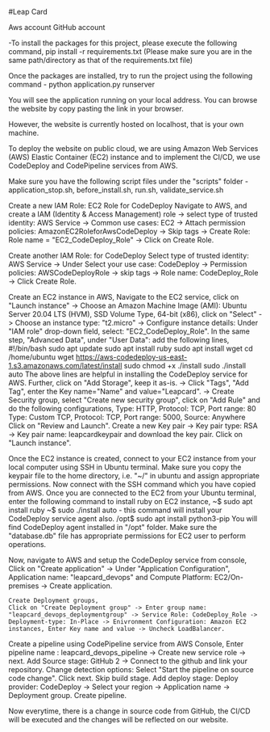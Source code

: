 #Leap Card

Aws account
GitHub account

-To install the packages for this project, please execute the following command,
    pip install -r requirements.txt (Please make sure you are in the same path/directory as that of the requirements.txt file)

Once the packages are installed, try to run the project using the following command -
    python application.py runserver

You will see the application running on your local address. You can browse the website by copy pasting the link in your browser.

However, the website is currently hosted on localhost, that is your own machine.

To deploy the website on public cloud, we are using Amazon Web Services (AWS) Elastic Container (EC2) instance and to implement the CI/CD, we use CodeDeploy and CodePipeline services from AWS.

Make sure you have the following script files under the "scripts" folder - application_stop.sh, before_install.sh, run.sh, validate_service.sh

Create a new IAM Role: EC2 Role for CodeDeploy
    Navigate to AWS, and create a IAM (Identity & Access Management) role -> select type of trusted identity: AWS Service -> Common use cases: EC2 -> Attach permission policies: AmazonEC2RoleforAwsCodeDeploy -> Skip tags -> Create Role: Role name = "EC2_CodeDeploy_Role" -> Click on Create Role.

Create another IAM Role: for CodeDeploy
    Select type of trusted identity: AWS Service -> Under Select your use case: CodeDeploy -> Permission policies: AWSCodeDeployRole -> skip tags -> Role name: CodeDeploy_Role -> Click Create Role.

Create an EC2 instance in AWS,
    Navigate to the EC2 service, click on "Launch instance" -> Choose an Amazon Machine Image (AMI): Ubuntu Server 20.04 LTS (HVM), SSD Volume Type, 64-bit (x86), click on "Select" -> Choose an instance type: "t2.micro" -> Configure instance details: Under "IAM role" drop-down field, select: "EC2_CodeDeploy_Role". In the same step, "Advanced Data", under "User Data": add the following lines,
            #!/bin/bash
            sudo apt update
            sudo apt install ruby
            sudo apt install wget
            cd /home/ubuntu
            wget https://aws-codedeploy-us-east-1.s3.amazonaws.com/latest/install
            sudo chmod +x ./install
            sudo ./install auto
    The above lines are helpful in installing the CodeDeploy service for AWS.
    Further, click on "Add Storage", keep it as-is. -> Click "Tags", "Add Tag", enter the Key name="Name" and value="Leapcard". -> Create Security group, select "Create new security group", click on "Add Rule" and do the following configurations,
        Type: HTTP, Protocol: TCP, Port range: 80
        Type: Custom TCP, Protocol: TCP, Port range: 5000, Source: Anywhere
    Click on "Review and Launch". Create a new Key pair -> Key pair type: RSA -> Key pair name: leapcardkeypair and download the key pair. Click on "Launch instance".

Once the EC2 instance is created, connect to your EC2 instance from your local computer using SSH in Ubuntu terminal. Make sure you copy the keypair file to the home directory, i.e. "~/" in ubuntu and assign appropriate permissions. Now connect with the SSH command which you have copied from AWS. Once you are connected to the EC2 from your Ubuntu terminal, enter the following command to install ruby on EC2 instance,
        ~$ sudo apt install ruby
        ~$ sudo ./install auto - this command will install your CodeDeploy service agent also.
        /opt$ sudo apt install python3-pip
    You will find CodeDeploy agent installed in "/opt" folder. Make sure the "database.db" file has appropriate permissions for EC2 user to perform operations.


Now, navigate to AWS and setup the CodeDeploy service from console,
    Click on "Create application" -> Under "Application Configuration", Application name: "leapcard_devops" and Compute Platform: EC2/On-premises -> Create application.

    Create Deployment groups,
    Click on "Create Deployment group" -> Enter group name: "leapcard_devops_deploymentgroup" -> Service Role: CodeDeploy_Role -> Deployment-type: In-Place -> Enivronment Configuration: Amazon EC2 instances, Enter Key name and value -> Uncheck LoadBalancer.

Create a pipeline using CodePipeline service from AWS Console,
    Enter pipeline name : leapcard_devops_pipeline -> Create new service role -> next.
    Add Source stage: GitHub 2 -> Connect to the github and link your repository.
    Change detection options: Select "Start the pipeline on source code change". Click next.
    Skip build stage.
    Add deploy stage: Deploy provider: CodeDeploy -> Select your region -> Application name -> Deployment group.
    Create pipeline.


Now everytime, there is a change in source code from GitHub, the CI/CD will be executed and the changes will be reflected on our website.